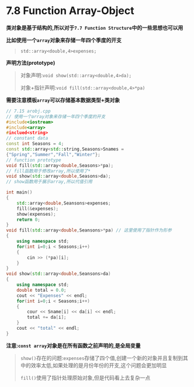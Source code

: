 # 7.8 Function Array-Object

**类对象是基于结构的,所以对于`7.7 Function Structure`中的一些思想也可以用**

**比如使用一个`array`对象来存储一年四个季度的开支**

>   `std::array<double,4>expenses;`

**声明方法(prototype)**

>对象声明:`void show(std::array<double,4>da);`
>
>对象+指针声明:`void fill(std::array<double,4>*pa)`

**需要注意模板`array`可以存储基本数据类型+类对象**

```cpp
// 7.15 arobj.cpp
// 使用一个array对象来存储一年四个季度的开支
#include<iostream>
#include<array>
#inclued<string>
// constant data
const int Seasons = 4;
const std::array<std::string,Seasons>Snames = 
{"Spring","Summer","Fall","Winter"};
// function prototype
void fill(std::array<double,Seasons>*pa);
// fill函数用于修改array,所以使用了*
void show(std::array<double,Seasons>da);
// show函数用于展示array,所以代值引用

int main()
{
    std::array<double,Seansons>expenses;
    fill(&expenses);
    show(expenses);
    return 0;
}
void fill(std::array<double,Seansons>*pa) // 这里使用了指针作为形参
{
    using namespace std;
    for(int i=0;i < Seasons;i++)
    {
        cin >> (*pa)[i];
    }
}
void show(std::array<double,Seansons>da)
{
    using namespace std;
    double total = 0.0;
    cout << "Expenses" << endl;
    for(int i=0;i < Seasons;i++)
    {
        cour << Sname[i] << da[i] << endl;
        total += da[i];
    }
    cout << "total" << endl;
}
```

**注意:`const array`对象是在所有函数之前声明的,是全局变量**

>`show()`存在的问题:`expenses`存储了四个值,创建一个新的对象并且复制到其中的效率太低,如果处理的是月份年份的开支,这个问题会更加明显
>
>`fill()`使用了指针处理原始对象,但是代码看上去复杂一点
